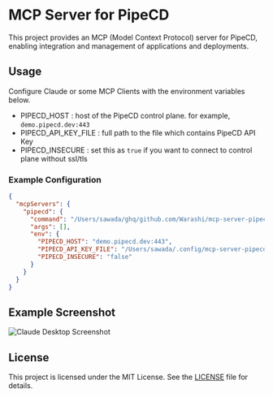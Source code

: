 # MCP Server for PipeCD

This project provides an MCP (Model Context Protocol) server for PipeCD, enabling integration and management of applications and deployments.

## Usage
Configure Claude or some MCP Clients with the environment variables below.

- PIPECD_HOST : host of the PipeCD control plane. for example, `demo.pipecd.dev:443`
- PIPECD_API_KEY_FILE : full path to the file which contains PipeCD API Key
- PIPECD_INSECURE : set this as `true` if you want to connect to control plane without ssl/tls

### Example Configuration
```json
{
  "mcpServers": {
    "pipecd": {
      "command": "/Users/sawada/ghq/github.com/Warashi/mcp-server-pipecd/mcp-server-pipecd",
      "args": [],
      "env": {
        "PIPECD_HOST": "demo.pipecd.dev:443",
        "PIPECD_API_KEY_FILE": "/Users/sawada/.config/mcp-server-pipecd/api_key",
        "PIPECD_INSECURE": "false"
      }
    }
  }
}
```

## Example Screenshot
<img src="https://github.com/user-attachments/assets/1dd3da91-c9b0-460f-9c1d-b63f3ad584a3" alt="Claude Desktop Screenshot" />


## License

This project is licensed under the MIT License. See the [LICENSE](./LICENSE) file for details.
